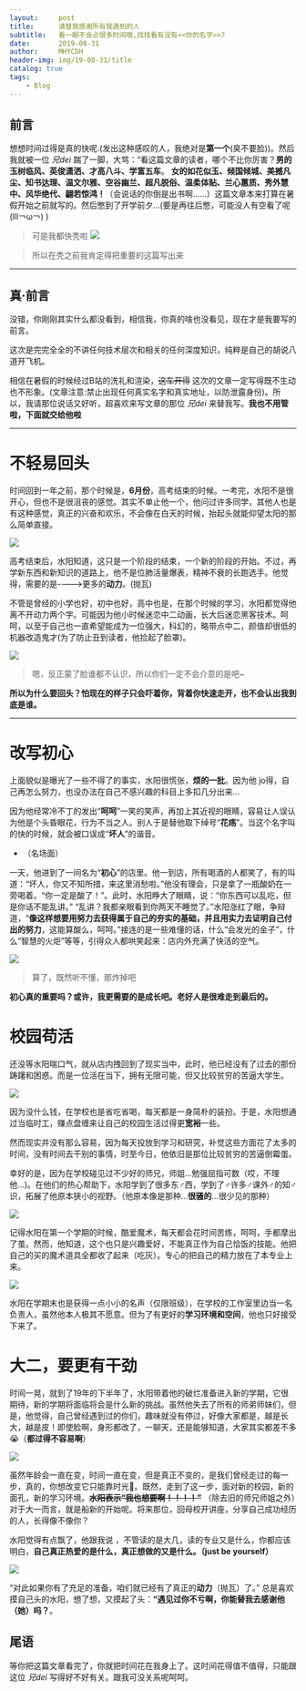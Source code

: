 ```yaml
---
layout:     post
title:      请替我感谢所有我遇到的人
subtitle:   看一眼不会占很多时间哦,找找看有没有<<你的名字>>?
date:       2019-08-31
author:     MHYCDH
header-img: img/19-08-31/title
catalog: true
tags:
    - Blog
---
```


## 前言

想想时间过得是真的快呢.(发出这种感叹的人，我绝对是**第一个**(臭不要脸))。然后我就被一位 *兄dei* 踹了一脚，大骂：“看这篇文章的读者，哪个不比你厉害？**男的玉树临风、英俊潇洒、才高八斗、学富五车**。  **女的如花似玉、倾国倾城、美撼凡尘、知书达理、温文尔雅、空谷幽兰、超凡脱俗、温柔体贴、兰心蕙质、秀外慧中、风华绝代、翩若惊鸿！**（会说话的你倒是出书啊......）这篇文章本来打算在暑假开始之前就写的。然后憋到了开学前夕...(要是再往后憋，可能没人有空看了呢(lll￢ω￢) )

>可是我都快秃啦
![](https://github.com/MHYCDH/MHYCDH.github.io/blob/master/img/19-08-31/1.jpg?raw=true)

>所以在秃之前我肯定得把重要的这篇写出来

***

## 真·前言

没错，你刚刚其实什么都没看到，相信我，你真的啥也没看见，现在才是我要写的前言。

这次是完完全全的不讲任何技术层次和相关的任何深度知识，纯粹是自己的胡说八道开飞机。

相信在暑假的时候经过B站的洗礼和渲染，~~这车开得~~ 这次的文章一定写得既不生动也不形象。(文章注意:禁止出现任何真实名字和真实地址，以防泄露身份)。所以，我请那位说话又好听，超喜欢来写文章的那位 *兄dei* 来替我写。**我也不用管啦，下面就交给他啦**

***

# 不轻易回头

时间回到一年之前，那个时候是，**6月份**，高考结束的时候。一考完，水阳不是很开心，但也不是很沮丧的感觉。其实不单止他一个，他问过许多同学，其他人也是有这种感觉，真正的兴奋和欢乐，不会像在白天的时候，抬起头就能仰望太阳的那么简单直接。

![](https://github.com/MHYCDH/MHYCDH.github.io/blob/master/img/19-08-31/2.jpg?raw=true)

高考结束后，水阳知道，这只是一个阶段的结束，一个新的阶段的开始。不过，再学新东西和新知识的道路上，他不是位肺活量爆表，精神不衰的长跑选手。他觉得，需要的是---->更多的**动力**。(抛瓦)

不管是曾经的小学也好，初中也好，高中也是，在那个时候的学习，水阳都觉得他离不开动力两个字。可能因为他小时候迷恋中二动画，长大后迷恋黑客技术。呵呵，以至于自己也一直希望能成为一位强大，科幻的，略带点中二，颜值却很低的机器改造鬼才(为了防止丑到读者，他捡起了脸罩)。

![](https://github.com/MHYCDH/MHYCDH.github.io/blob/master/img/19-08-31/3.jpg?raw=true)
>嗯，反正蒙了脸谁都不认识，所以你们一定不会介意的是吧~

**所以为什么要回头？怕现在的样子只会吓着你，背着你快速走开，也不会认出我到底是谁。**

***

# 改写初心

上面貌似是曝光了一些不得了的事实，水阳很慌张，**烦的一批**。因为他 jo得，自己再怎么努力，也没办法在自己不感兴趣的科目上多扣几分出来...

因为他经常冷不丁的发出“**呵呵**”一笑的笑声，再加上其近视的眼睛，容易让人误认为他是个头昏眼花，行为不当之人。别人于是替他取下绰号“**花疡**”。当这个名字叫的快的时候，就会被口误成“**坏人**”的谐音。

- （名场面）

一天，他进到了一间名为“**初心**”的店里。他一到店，所有喝酒的人都笑了，有的叫道：“坏人，你又不知所措，来这里消愁啦。”他没有理会，只是拿了一瓶酸奶在一旁喝着。“你一定是酸了！”。此时，水阳睁大了眼睛，说：“你东西可以乱吃，但是你话不能乱讲。” “乱讲？我都亲眼看到你两天不睡觉了。”水阳涨红了眼，争辩道，“**像这样想要用努力去获得属于自己的夯实的基础，并且用实力去证明自己付出的努力**，这能算酸么，呵呵。”接连的是一些难懂的话，什么“会发光的金子”，什么“智慧的火炬”等等，引得众人都哄笑起来：店内外充满了快活的空气。

![](https://github.com/MHYCDH/MHYCDH.github.io/blob/master/img/19-08-31/4.jpg?raw=true)
>算了，既然听不懂，那炸掉吧

**初心真的重要吗？或许，我更需要的是成长吧。老好人是很难走到最后的。**

# 校园苟活

还没等水阳喘口气，就从店内拽回到了现实当中，此时，他已经没有了过去的那份踌躇和困惑。而是一位活在当下，拥有无限可能，但又比较贫穷的苦逼大学生。

![](https://github.com/MHYCDH/MHYCDH.github.io/blob/master/img/19-08-31/5.jpg?raw=true)

因为没什么钱，在学校也是省吃省喝，每天都是一身简朴的装扮。于是，水阳想通过当临时工，赚点盘缠来让自己的校园生活过得更**宽裕**一些。

然而现实并没有那么容易，因为每天投放到学习和研究，补觉这些方面花了太多的时间，没有时间去干别的事情，时至今日，他依旧是那位比较贫穷的苦逼倒霉蛋。

幸好的是，因为在学校碰见过不少好的师兄，师姐...勉强屈指可数（哎，不理他...)。在他们的热心帮助下，水阳学到了很多东♂西，学到了♂许多♂课外♂的知♂识，拓展了他原本狭小的视野。（他原本像是那种...**很骚的**...很少见的那种）

![](https://github.com/MHYCDH/MHYCDH.github.io/blob/master/img/19-08-31/6.jpg?raw=true)

记得水阳在第一个学期的时候，酷爱魔术，每天都会花时间苦练，呵呵，手都摩出了茧。然而，他知道，这个也只是兴趣爱好，不能真正作为自己恰饭的技能。他把自己的买的魔术道具全都收了起来（吃灰）。专心的把自己的精力放在了本专业上来。

![](https://github.com/MHYCDH/MHYCDH.github.io/blob/master/img/19-08-31/7.jpg?raw=true)

水阳在学期末也是获得一点小小的名声（仅限班级），在学校的工作室里边当一名负责人，虽然他本人极其不愿意。但为了有更好的**学习环境和空间**，他也只好接受下来了。


# 大二，要更有干劲

时间一晃，就到了19年的下半年了，水阳带着他的破烂准备进入新的学期，它很期待，新的学期将面临将会是什么新的挑战。虽然他失去了所有的师弟师妹们，但是，他觉得，自己曾经遇到过的你们，趣味就没有停过，好像大家都是，越是长大，越是皮！即使脸啊，身形都改了，一聊天，还是能够知道，大家其实都差不多😭（**都过得不容易啊**）

![](https://github.com/MHYCDH/MHYCDH.github.io/blob/master/img/19-08-31/8.png?raw=true)


虽然年龄会一直在变，时间一直在变，但是真正不变的，是我们曾经走过的每一步，真的，你想改变它只能靠时光🐔。既然，走到了这一步，面对新的校园，新的面孔，新的学习环境。~~**水阳表示“我也想要啊！！！！”**~~
  （除去旧的师兄师姐之外）对于大一而言，就是船新的开始呢。将来那位，回母校开讲座，分享自己成功经历的人，长得像不像你？

水阳觉得有点飘了，他跟我说 ，不管读的是大几，读的专业又是什么，你都应该明白，**自己真正热爱的是什么，真正想做的又是什么。（just be yourself）**

![](https://github.com/MHYCDH/MHYCDH.github.io/blob/master/img/19-08-31/9.gif?raw=true)

“对此如果你有了充足的准备，咱们就已经有了真正的**动力**（抛瓦）了。” 总是喜欢摸自己头的水阳，想了想，又摸起了头：**“遇见过你不亏啊，你能替我去感谢他（她）吗？**。

## 尾语

等你把这篇文章看完了，你就把时间花在我身上了。这时间花得值不值得，只能跟这位 *兄dei* 写得好不好有关。跟我可没关系呢呵呵。
